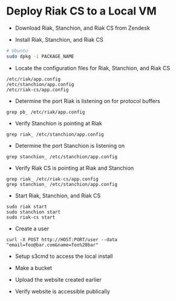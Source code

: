 # Deploy Riak CS to a Local VM

* Download Riak, Stanchion, and Riak CS from Zendesk

* Install Riak, Stanchion, and Riak CS

```bash
# Ubuntu
sudo dpkg -i PACKAGE_NAME
```

* Locate the configuration files for Riak, Stanchion, and Riak CS

```
/etc/riak/app.config
/etc/stanchion/app.config
/etc/riak-cs/app.config
```

* Determine the port Riak is listening on for protocol buffers

```
grep pb_ /etc/riak/app.config
```

* Verify Stanchion is pointing at Riak

```
grep riak_ /etc/stanchion/app.config
```

* Determine the port Stanchion is listening on

```
grep stanchion_ /etc/stanchion/app.config
```

* Verify Riak CS is pointing at Riak and Stanchion

```
grep riak_ /etc/riak-cs/app.config
grep stanchion_ /etc/stanchion/app.config
```

* Start Riak, Stanchion, and Riak CS

```
sudo riak start
sudo stanchion start
sudo riak-cs start
```

* Create a user

```
curl -X POST http://HOST:PORT/user --data "email=foo@bar.com&name=foo%20bar"
```

* Setup s3cmd to access the local install

* Make a bucket

* Upload the website created earlier

* Verify website is accessible publically
